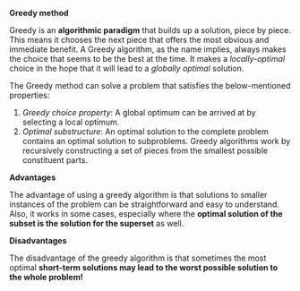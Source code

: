 **Greedy method**

Greedy is an **algorithmic paradigm** that builds up a solution, piece by piece. This means it chooses the next piece that offers the most obvious and immediate benefit. A Greedy algorithm, as the name implies, always makes the choice that seems to be the best at the time. It makes a *locally-optimal* choice in the hope that it will lead to a *globally optimal* solution.

The Greedy method can solve a problem that satisfies the below-mentioned properties:

1. *Greedy choice property*: A global optimum can be arrived at by selecting a local optimum.
2. *Optimal substructure*: An optimal solution to the complete problem contains an optimal solution to subproblems.
Greedy algorithms work by recursively constructing a set of pieces from the smallest possible constituent parts.

**Advantages**

The advantage of using a greedy algorithm is that solutions to smaller instances of the problem can be straightforward and easy to understand. Also, it works in some cases, especially where the **optimal solution of the subset is the solution for the superset** as well.

**Disadvantages**

The disadvantage of the greedy algorithm is that sometimes the most optimal **short-term solutions may lead to the worst possible solution to the whole problem!**